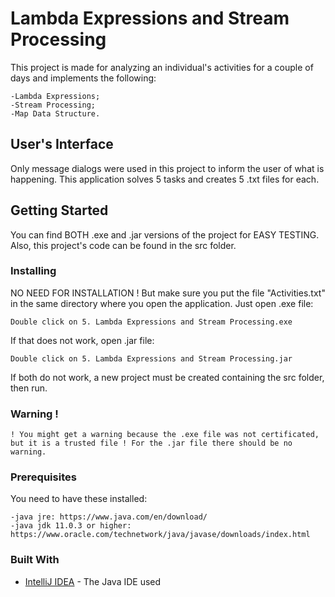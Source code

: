 # Lambda Expressions and Stream Processing
This project is made for analyzing an individual's activities for a couple of days and implements the following:
```
-Lambda Expressions;
-Stream Processing;
-Map Data Structure.
```

## User's Interface
Only message dialogs were used in this project to inform the user of what is happening. This application solves 5 tasks and creates 5 .txt files for each.

## Getting Started
You can find BOTH .exe and .jar versions of the project for EASY TESTING. Also, this project's code can be found in the src folder.

### Installing
NO NEED FOR INSTALLATION ! But make sure you put the file "Activities.txt" in the same directory where you open the application.
Just open .exe file:
```
Double click on 5. Lambda Expressions and Stream Processing.exe
```
If that does not work, open .jar file:
```
Double click on 5. Lambda Expressions and Stream Processing.jar
```
If both do not work, a new project must be created containing the src folder, then run.

### Warning !
```
! You might get a warning because the .exe file was not certificated, but it is a trusted file ! For the .jar file there should be no warning.
```

### Prerequisites
You need to have these installed:
```
-java jre: https://www.java.com/en/download/
-java jdk 11.0.3 or higher: https://www.oracle.com/technetwork/java/javase/downloads/index.html
```

### Built With
* [IntelliJ IDEA](https://www.jetbrains.com/idea/) - The Java IDE used 